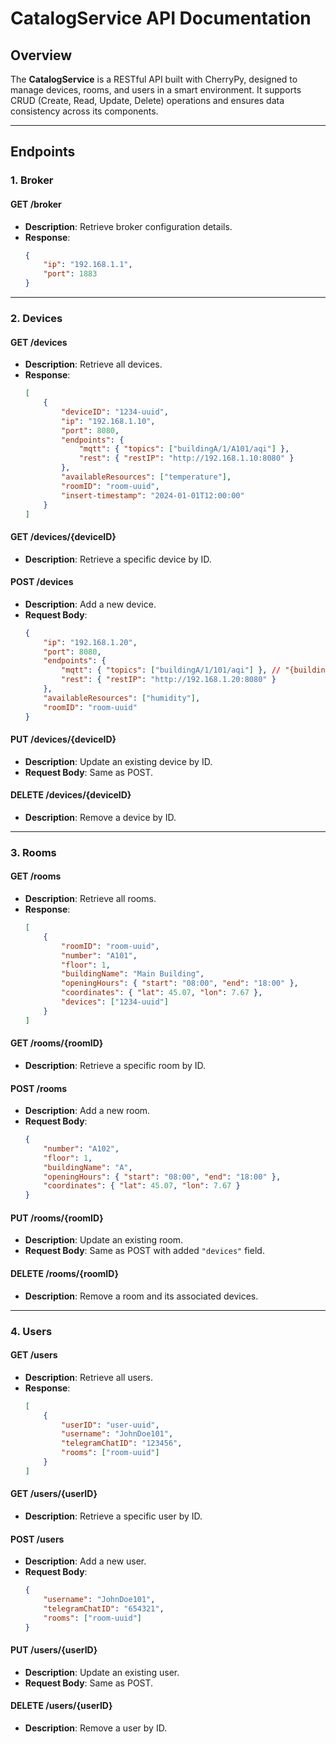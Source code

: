 # **CatalogService API Documentation**

## **Overview**

The **CatalogService** is a RESTful API built with CherryPy, designed to manage devices, rooms, and users in a smart environment. It supports CRUD (Create, Read, Update, Delete) operations and ensures data consistency across its components.

---

## **Endpoints**

### **1. Broker**

#### **GET /broker**

-   **Description**: Retrieve broker configuration details.
-   **Response**:
    ```json
    {
        "ip": "192.168.1.1",
        "port": 1883
    }
    ```

---

### **2. Devices**

#### **GET /devices**

-   **Description**: Retrieve all devices.
-   **Response**:
    ```json
    [
        {
            "deviceID": "1234-uuid",
            "ip": "192.168.1.10",
            "port": 8080,
            "endpoints": {
                "mqtt": { "topics": ["buildingA/1/A101/aqi"] },
                "rest": { "restIP": "http://192.168.1.10:8080" }
            },
            "availableResources": ["temperature"],
            "roomID": "room-uuid",
            "insert-timestamp": "2024-01-01T12:00:00"
        }
    ]
    ```

#### **GET /devices/{deviceID}**

-   **Description**: Retrieve a specific device by ID.

#### **POST /devices**

-   **Description**: Add a new device.
-   **Request Body**:
    ```json
    {
        "ip": "192.168.1.20",
        "port": 8080,
        "endpoints": {
            "mqtt": { "topics": ["buildingA/1/101/aqi"] }, // "{building}/{floor}/{room}/aqi"
            "rest": { "restIP": "http://192.168.1.20:8080" }
        },
        "availableResources": ["humidity"],
        "roomID": "room-uuid"
    }
    ```

#### **PUT /devices/{deviceID}**

-   **Description**: Update an existing device by ID.
-   **Request Body**: Same as POST.

#### **DELETE /devices/{deviceID}**

-   **Description**: Remove a device by ID.

---

### **3. Rooms**

#### **GET /rooms**

-   **Description**: Retrieve all rooms.
-   **Response**:
    ```json
    [
        {
            "roomID": "room-uuid",
            "number": "A101",
            "floor": 1,
            "buildingName": "Main Building",
            "openingHours": { "start": "08:00", "end": "18:00" },
            "coordinates": { "lat": 45.07, "lon": 7.67 },
            "devices": ["1234-uuid"]
        }
    ]
    ```

#### **GET /rooms/{roomID}**

-   **Description**: Retrieve a specific room by ID.

#### **POST /rooms**

-   **Description**: Add a new room.
-   **Request Body**:
    ```json
    {
        "number": "A102",
        "floor": 1,
        "buildingName": "A",
        "openingHours": { "start": "08:00", "end": "18:00" },
        "coordinates": { "lat": 45.07, "lon": 7.67 }
    }
    ```

#### **PUT /rooms/{roomID}**

-   **Description**: Update an existing room.
-   **Request Body**: Same as POST with added `"devices"` field.

#### **DELETE /rooms/{roomID}**

-   **Description**: Remove a room and its associated devices.

---

### **4. Users**

#### **GET /users**

-   **Description**: Retrieve all users.
-   **Response**:
    ```json
    [
        {
            "userID": "user-uuid",
            "username": "JohnDoe101",
            "telegramChatID": "123456",
            "rooms": ["room-uuid"]
        }
    ]
    ```

#### **GET /users/{userID}**

-   **Description**: Retrieve a specific user by ID.

#### **POST /users**

-   **Description**: Add a new user.
-   **Request Body**:
    ```json
    {
        "username": "JohnDoe101",
        "telegramChatID": "654321",
        "rooms": ["room-uuid"]
    }
    ```

#### **PUT /users/{userID}**

-   **Description**: Update an existing user.
-   **Request Body**: Same as POST.

#### **DELETE /users/{userID}**

-   **Description**: Remove a user by ID.
